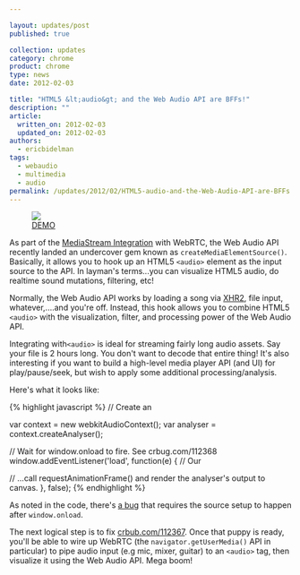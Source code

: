 ```yaml
---

layout: updates/post
published: true

collection: updates
category: chrome
product: chrome
type: news
date: 2012-02-03

title: "HTML5 &lt;audio&gt; and the Web Audio API are BFFs!"
description: ""
article:
  written_on: 2012-02-03
  updated_on: 2012-02-03
authors:
  - ericbidelman
tags:
  - webaudio
  - multimedia
  - audio
permalink: /updates/2012/02/HTML5-audio-and-the-Web-Audio-API-are-BFFs.html
---
```

<figure><a href="http://html5-demos.appspot.com/static/webaudio/createMediaSourceElement.html"><img src="{{site.baseurl}}/updates/images/2012-02-03-html5-audio-and-the-web-audio-api-are-bffs/media-source-element-demo.jpg" style="max-width:100%"></a><figcaption><a href="http://html5-demos.appspot.com/static/webaudio/createMediaSourceElement.html">DEMO</a></figcaption></figure>

As part of the [MediaStream Integration](https://dvcs.w3.org/hg/audio/raw-file/tip/webaudio/webrtc-integration.html) with WebRTC, the Web Audio API recently landed an undercover gem known as `createMediaElementSource()`. Basically, it allows you to hook up an HTML5 `<audio>` element as the input source to the API. In layman's terms...you can visualize HTML5 audio, do realtime sound mutations, filtering, etc!

Normally, the Web Audio API works by loading a song via [XHR2](http://www.html5rocks.com/tutorials/webaudio/intro/#toc-load), file input, whatever,....and you're off. Instead, this hook allows you to combine HTML5 `<audio>` with the visualization, filter, and processing power of the Web Audio API.

Integrating with`<audio>` is ideal for streaming fairly long audio assets. Say your file is 2 hours long. You don't want to decode that entire thing! It's also interesting if you want to build a high-level media player API (and UI) for play/pause/seek, but wish to apply some additional processing/analysis.

Here's what it looks like:

{% highlight javascript %}
// Create an <audio> element dynamically.
var audio = new Audio();
audio.src = 'myfile.mp3';
audio.controls = true;
audio.autoplay = true;
document.body.appendChild(audio);

var context = new webkitAudioContext();
var analyser = context.createAnalyser();

// Wait for window.onload to fire. See crbug.com/112368
window.addEventListener('load', function(e) {
  // Our <audio> element will be the audio source.
  var source = context.createMediaElementSource(audio);
  source.connect(analyser);
  analyser.connect(context.destination);

  // ...call requestAnimationFrame() and render the analyser's output to canvas.
}, false);
{% endhighlight %}

As noted in the code, there's [a bug](http://crbug.com/112368) that requires the source setup to happen after
`window.onload`.

The next logical step is to fix [crbub.com/112367](http://crbug.com/112367). Once that puppy is ready, you'll be able to wire up WebRTC (the `navigator.getUserMedia()` API in particular) to pipe audio input (e.g mic, mixer, guitar) to an `<audio>` tag, then visualize it using the Web Audio API. Mega boom!
